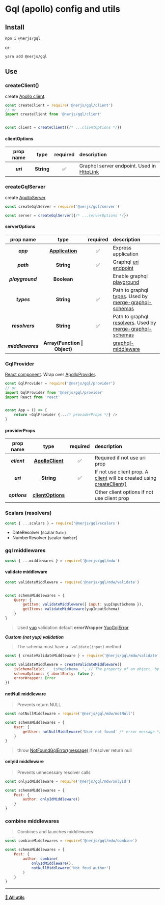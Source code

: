 # Gql (apollo) config and utils

## Install 

```
npm i @nerjs/gql
```
or:
```
yarn add @nerjs/gql
```


## Use


### createClient()

create [Apollo client](https://www.apollographql.com/docs/react/get-started/#create-a-client).

```js
const createClient = require('@nerjs/gql/client')
// or
import createClient from '@nerjs/gql/client'


const client = createClient({/* ...clientOptions */})
```

#### clientOptions

|prop name|type|required|description|
|:--:|:--:|:--:|:--|
|***uri***|**String**|:white_check_mark:|Graphql server endpoint. Used in [HttpLink](https://www.apollographql.com/docs/link/links/batch-http/)|


### createGqlServer 

create [ApolloServer](https://www.apollographql.com/docs/apollo-server/api/apollo-server/)

```js
const createGqlServer = require('@nerjs/gql/server')

const server = createGqlServer({/* ...serverOptions */})
```

#### serverOptions

|prop name|type|required|description|
|:--:|:--:|:--:|:--|
|***app***|**[Application](https://expressjs.com/ru/4x/api.html#app)**|:white_check_mark:|Express application|
|***path***|**String**|:white_check_mark:|Graphql [uri endpoint](https://github.com/apollographql/apollo-server/tree/master/packages/apollo-server-express)|
|***playground***|**Boolean**||Enable graphql [playground](https://www.apollographql.com/docs/apollo-server/testing/graphql-playground/#gatsby-focus-wrapper)|
|***types***|**String**|:white_check_mark:|Path to graphql [types](https://github.com/Urigo/merge-graphql-schemas#merging-type-definitions). Used by [merge-graphql-schemas](https://github.com/Urigo/merge-graphql-schemas)|
|***resolvers***|**String**|:white_check_mark:|Path to graphql [resolvers](https://github.com/Urigo/merge-graphql-schemas#merging-resolvers). Used by [merge-graphql-schemas](https://github.com/Urigo/merge-graphql-schemas)|
|***middlewares***|**Array(Function \| Object)**||[graphql-middleware](https://github.com/prisma-labs/graphql-middleware)|




### GqlProvider

[React component](https://en.reactjs.org/docs/react-component.html). Wrap over [ApolloProvider](https://www.apollographql.com/docs/react/api/react-hooks/#apolloprovider).

```js
const GqlProvider = require('@nerjs/gql/provider')
// or
import GqlProvider from '@nerjs/gql/provider'
import React from 'react'


const App = () => {
    return <GqlProvider {.../* providerProps */} />
}
```

#### providerProps

|prop name|type|required|description|
|:--:|:--:|:--:|:--|
|***client***|**[ApolloClient](https://www.apollographql.com/docs/react/api/apollo-client/)**|:white_check_mark:| Required if not use uri prop|
|***uri***|**String**|:white_check_mark:| If not use client prop. A [client](https://www.apollographql.com/docs/react/api/apollo-client/) will be created using [createClient()](#createclient)|
|***options***|**[clientOptions](#clientoptions)**||Other client options if not use client prop|


### Scalars (resolvers)

```js
const { ...scalars } = require('@nerjs/gql/scalars')
```

* DateResolver (scalar `Date`)
* NumberResolver (scalar `Number`)

### gql middlewares

```js
const { ...middlewares } = require('@nerjs/gql/mdw')
```

#### validate middleware

```js
const validateMiddleware = require('@nerjs/gql/mdw/validate')


const schemaMiddlewares = {
    Query: {
        getItem: validateMiddleware({ input: yupInputSchema }),
        getItems: validateMiddleware(yupInputSchema)
    }
}
```

> Used [yup](https://github.com/jquense/yup#readme) validation
> default **errorWrapper** [YupGqlError](https://github.com/nerjs/utils/tree/master/errors#yupgqlerror)

***Custom (not yup) validation***

> The schema must have a `.validate(input)` method

```js
const { createValidateMiddleware } = require('@nerjs/gql/mdw/validate')

const validateMiddleware = createValidateMiddleware({
    isSchemaField: '__isYupSchema__', // The property of an object, by which it is clear that this is a validator scheme
    schemaOptions: { abortEarly: false },
    errorWrapper: Error
})
```

#### notNull middleware

> Prevents return NULL

```js
const notNullMiddleware = require('@nerjs/gql/mdw/notNull')

const schemaMiddlewares = {
    User: {
        getUser: notNullMiddleware('User not found' /* error message */)
    }
}
```

> throw [NotFoundGqlError(message)](https://github.com/nerjs/utils/tree/master/errors#notfoundgqlerror) if resolver return null

#### onlyId middleware 

> Prevents unnecessary resolver calls

```js
const onlyIdMiddleware = require('@nerjs/gql/mdw/onlyId')

const schemaMiddlewares = {
    Post: {
        author: onlyIdMiddleware()
    }
}
```

### combine middlewares

> Combines and launches middlewares

```js
const combineMiddlewares = require('@nerjs/gql/mdw/combine')

const schemaMiddlewares = {
    Post: {
        author: combine(
            onlyIdMiddleware(),
            notNullMiddleware('Not foud author')
        )
    }
}
```


---


#### [:link: All utils ](https://github.com/nerjs/utils#readme)
